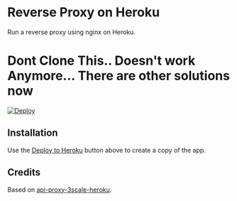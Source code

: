 # Reverse Proxy on Heroku

Run a reverse proxy using nginx on Heroku.

# Dont Clone This.. Doesn't work Anymore... There are other solutions now

[![Deploy](https://www.herokucdn.com/deploy/button.png)](https://heroku.com/deploy?template=https://github.com/thodorian/heroku-reverse-proxy/)

## Installation

Use the [Deploy to Heroku](https://heroku.com/deploy) button above to create a copy of the app.

## Credits

Based on [api-proxy-3scale-heroku](https://github.com/Taytay/api-proxy-3scale-heroku).
